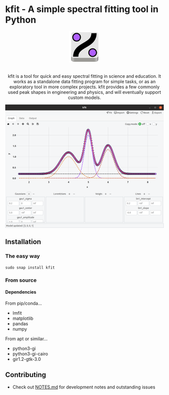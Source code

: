 # kfit - A simple spectral fitting tool in Python

<div align="center">
<a href="./images/kfit_v2.svg">
    <img src="./images/kfit_v2.svg" width="20%" />
</a>
<br><br>

kfit is a tool for quick and easy spectral fitting in science and education.
It works as a standalone data fitting program for simple tasks, or as an
exploratory tool in more complex projects. kfit provides a few commonly 
used peak shapes in engineering and physics, and will eventually support 
custom models.

<img src="./assets/screenshot.png" />
</div>

## Installation

### The easy way

`sudo snap install kfit`

### From source

#### Dependencies

From pip/conda...

- lmfit
- matplotlib
- pandas
- numpy

From apt or similar...

- python3-gi
- python3-gi-cairo
- gir1.2-gtk-3.0

## Contributing

- Check out [NOTES.md](./NOTES.md) for development notes and outstanding issues

